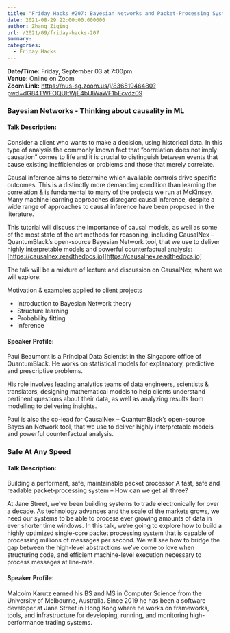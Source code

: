 ```yaml
---
title: "Friday Hacks #207: Bayesian Networks and Packet-Processing Systems"
date: 2021-08-29 22:00:00.000000
author: Zhang Ziqing
url: /2021/09/friday-hacks-207
summary:
categories:
  - Friday Hacks
---
```


**Date/Time:** Friday, September 03 at 7:00pm<br />
**Venue:** Online on Zoom<br />
**Zoom Link:** https://nus-sg.zoom.us/j/83651946480?pwd=dG84TWFOQUltWjE4bUlWaWF1bEcvdz09

### Bayesian Networks - Thinking about causality in ML

#### Talk Description:

Consider a client who wants to make a decision, using historical data. In this type of analysis the commonly known fact that “correlation does not imply causation” comes to life and it is crucial to distinguish between events that cause existing inefficiencies or problems and those that merely correlate.

Causal inference aims to determine which available controls drive specific outcomes. This is a distinctly more demanding condition than learning the correlation & is fundamental to many of the projects we run at McKinsey. Many machine learning approaches disregard causal inference, despite a wide range of approaches to causal inference have been proposed in the literature.

This tutorial will discuss the importance of causal models, as well as some of the most state of the art methods for reasoning, including CausalNex – QuantumBlack’s open-source Bayesian Network tool, that we use to deliver highly interpretable models and powerful counterfactual analysis: [https://causalnex.readthedocs.io][https://causalnex.readthedocs.io]

The talk will be a mixture of lecture and discussion on CausalNex, where we will explore:

Motivation & examples applied to client projects

- Introduction to Bayesian Network theory
- Structure learning
- Probability fitting
- Inference

#### Speaker Profile:

Paul Beaumont is a Principal Data Scientist in the Singapore office of QuantumBlack. He works on statistical models for explanatory, predictive and prescriptive problems.

His role involves leading analytics teams of data engineers, scientists & translators, designing mathematical models to help clients understand pertinent questions about their data, as well as analyzing results from modelling to delivering insights.

Paul is also the co-lead for CausalNex – QuantumBlack’s open-source Bayesian Network tool, that we use to deliver highly interpretable models and powerful counterfactual analysis.

### Safe At Any Speed

#### Talk Description:

Building a performant, safe, maintainable packet processor
A fast, safe and readable packet-processing system – How can we get all three?

At Jane Street, we’ve been building systems to trade electronically for over a decade. As technology advances and the scale of the markets grows, we need our systems to be able to process ever growing amounts of data in ever shorter time windows. In this talk, we’re going to explore how to build a highly optimized single-core packet processing system that is capable of processing millions of messages per second. We will see how to bridge the gap between the high-level abstractions we’ve come to love when structuring code, and efficient machine-level execution necessary to process messages at line-rate.

#### Speaker Profile:

Malcolm Karutz earned his BS and MS in Computer Science from the University of Melbourne, Australia. Since 2019 he has been a software developer at Jane Street in Hong Kong where he works on frameworks, tools, and infrastructure for developing, running, and monitoring high-performance trading systems.
